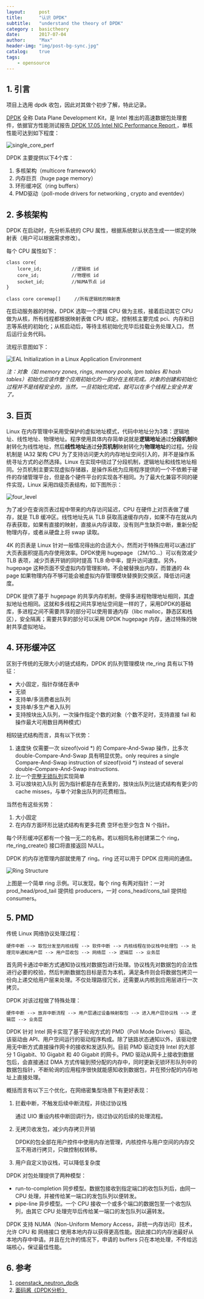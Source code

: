 ```yaml
---
layout:     post
title:      "认识 DPDK"
subtitle:   "understand the theory of DPDK"
category :  basictheory
date:       2017-07-04
author:     "Max"
header-img: "img/post-bg-sync.jpg"
catalog:    true
tags:
    - opensource
---
```


## 1. 引言

项目上选用 dpdk 收包，因此对其做个初步了解，特此记录。

[DPDK](http://www.dpdk.org/) 全称 Data Plane Development Kit，是 Intel 推出的高速数据包处理套件，依据官方性能测试报告[ DPDK 17.05 Intel NIC Performance Report ](http://fast.dpdk.org/doc/perf/DPDK_17_05_Intel_NIC_performance_report.pdf)，单核性能可达到如下程度：

![single_core_perf](/img/in-post/dpdk/single_core_perf.png)

DPDK 主要提供以下4个库：
1. 多核架构（multicore framework）
2. 内存巨页（huge page memory）
3. 环形缓冲区（ring buffers）
4. PMD驱动（poll-mode drivers for networking , crypto and eventdev）

## 2. 多核架构

DPDK 在启动时，先分析系统的 CPU 属性，根据系统默认状态生成一一绑定的映射表（用户可以根据需求修改）。

每个 CPU 属性如下：
```
class core{
    lcore_id;           //逻辑核 id
    core_id;            //物理核 id
    socket_id;          //NUMA节点 id
}

class core coremap[]     //所有逻辑核的映射表
```

在启动服务器的时候，DPDK 选取一个逻辑 CPU 做为主核，接着启动其它 CPU 做为从核，所有线程都根据映射表做 CPU 绑定。控制核主要完成 pci、内存和日志等系统的初始化；从核启动后，等待主核初始化完毕后挂载业务处理入口， 然后运行业务代码。

流程示意图如下：

![EAL Initialization in a Linux Application Environment](/img/in-post/dpdk/linuxapp_launch.svg)

*注：对象（如 memory zones, rings, memory pools, lpm tables 和 hash tables）初始化应该作整个应用初始化的一部分在主核完成。对象的创建和初始化过程并不是线程安全的，当然，一旦初始化完成，就可以在多个线程上安全并发了。*

## 3. 巨页

Linux 在内存管理中采用受保护的虚拟地址模式，代码中地址分为3类：逻辑地址、线性地址、物理地址。程序使用具体内存简单说就是**逻辑地址**通过**分段机制**映射转化为线性地址，然后**线性地址**通过**分页机制**映射转化为**物理地址**的过程。分段机制是 IA32 架构 CPU 为了支持访问更大的内存地址空间引入的，并不是操作系统寻址方式的必然选择。Linux 在实现中绕过了分段机制，逻辑地址和线性地址相同。分页机制主要实现虚拟存储器，是操作系统为应用程序提供的一个不依赖于硬件的存储管理平台，但是各个硬件平台的实现各不相同。为了最大化兼容不同的硬件实现，Linux 采用四级页表结构，如下图所示：

![four_level](/img/in-post/dpdk/four-level-page.png)

为了减少在查询页表过程中带来的内存访问延迟，CPU 在硬件上对页表做了缓存，就是 TLB 缓冲区。线性地址先从 TLB 获取高速缓存内存，如果不存在就从内存表获取，如果有直接的映射，直接从内存读取，没有则产生缺页中断，重新分配物理内存，或者从硬盘上将 swap 读取。

4K 的页表是 Linux 针对一般情况得出的合适大小，然而对于特殊应用可以通过扩大页表面积提高内存使用效率。DPDK使用 hugepage （2M/1G...）可以有效减少 TLB 表项，减少页表开销的同时提高 TLB 命中率，提升访问速度。另外，hugepage 这种页面不受虚拟内存管理影响，不会被替换出内存，而普通的 4k page 如果物理内存不够可能会被虚拟内存管理模块替换到交换区，降低访问速度。

DPDK 提供了基于 hugepage 的共享内存机制，使得多进程物理地址相同，其虚拟地址也相同。这就和多线程之间共享地址空间是一样的了，采用DPDK的基础库，多进程之间不需要共享的部分可以使用普通内存（libc malloc，静态区和栈区），安全隔离；需要共享的部分可以采用 DPDK hugepage 内存，通过特殊的映射共享虚拟地址。

## 4. 环形缓冲区

区别于传统的无限大小的链式结构，DPDK 的队列管理模块 rte_ring 具有以下特征：
* 大小固定，指针存储在表中
* 无锁
* 支持单/多消费者出队列
* 支持单/多生产者入队列
* 支持按块出入队列，一次操作指定个数的对象（个数不足时，支持直接 fail 和操作最大可用数目两种模式）

相较链式结构而言，具有以下优势：
1. 速度快
    仅需要一次 sizeof(void *) 的 Compare-And-Swap 操作，比多次 double-Compare-And-Swap 具有明显优势。only requires a single Compare-And-Swap instruction of sizeof(void *) instead of several double-Compare-And-Swap instructions.
2. 比一个[完整无锁队列](https://lwn.net/Articles/340400/)实现简单
3. 可以按块初入队列
    因为指针都是存在表里的，按块出队列比链式结构有更少的 cache misses，与单个对象出队列的花费相当。

当然也有这些劣势：
1. 大小固定
2. 在内存方面环形比链式结构有更多花费
    空环也至少包含 N 个指针。

每个环形缓冲区都有一个独一无二的名称。若以相同名称创建第二个 ring， rte\_ring\_create() 接口将直接返回 NULL。

DPDK 的内存池管理内部就使用了 ring。ring 还可以用于 DPDK 应用间的通信。

![Ring Structure](/img/in-post/dpdk/ring1.svg)

上图是一个简单 ring 示例。可以发现，每个 ring 有两对指针：一对 prod\_head/prod\_tail 提供给 producers，一对  cons\_head/cons\_tail 提供给 consumers。

## 5. PMD

传统 Linux 网络协议处理过程：
```
硬件中断 --> 取包分发至内核线程 --> 软件中断 --> 内核线程在协议栈中处理包 --> 处理完毕通知用户层 --> 用户层收包 --> 网络层 --> 逻辑层 --> 业务层
```

首先网卡通过中断方式通知协议栈对数据包进行处理。协议栈先对数据包的合法性进行必要的校验，然后判断数据包目标是否为本机，满足条件则会将数据包拷贝一份向上递交给用户层来处理。不仅处理路径冗长，还需要从内核到应用层进行一次拷贝。

DPDK 对该过程做了特殊处理：
```
硬件中断 --> 放弃中断流程 --> 用户层通过设备映射取包 --> 进入用户层协议栈 --> 逻辑层 --> 业务层
```

DPDK 针对 Intel 网卡实现了基于轮询方式的 PMD（Poll Mode Drivers）驱动。该驱动由 API、用户空间运行的驱动程序构成。除了链路状态通知以外，该驱动使用无中断方式直接操作网卡的接收和发送队列。目前 PMD 驱动支持 Intel 的大部分 1 Gigabit、10 Gigabit 和 40 Gigabit 的网卡。PMD 驱动从网卡上接收到数据包后，会直接通过 DMA 方式传输到预分配的内存中，同时更新无锁环形队列中的数据包指针，不断轮询的应用程序很快就能感知收到数据包，并在预分配的内存地址上直接处理。

概括而言有以下三个优化，在网络密集型场景下有更好表现：
1. 拦截中断，不触发后续中断流程，并绕过协议栈

    通过 UIO 重设内核中断回调行为，绕过协议的后续的处理流程。

2. 无拷贝收发包，减少内存拷贝开销

    DPDK的包全部在用户控件中使用内存池管理，内核控件与用户空间的内存交互不用进行拷贝，只做控制权转移。

3. 用户自定义协议栈，可以降低复杂度

DPDK 对包处理提供了两种模型：
* run-to-completion
    同步模型。数据包接收到指定端口的收包队列后，由同一 CPU 处理，并被传给某一端口的发包队列以便转发。
* pipe-line
    异步模型。一个 CPU 接收一个或多个端口的数据包至一个收包队列，由其它 CPU 处理完毕后传给某一端口的发包队列以遍转发。

DPDK 支持 NUMA（Non-Uniform Memory Access，非统一内存访问）技术，允许 CPU 和 网络接口 使用本地内存以获得更高性能。因此接口的内存池最好从本地内存中申请。并且在允许的情况下，申请的 buffers 只在本地处理，不传给远端核心，保证最佳性能。

## 6. 参考
1. [openstack_neutron_dpdk](https://chenghuiyu.gitbooks.io/openstack_neutron_dpdk/doc/3-dpdk/dpdk-tech.html)
1. [面码酱《DPDK分析》](http://www.jianshu.com/p/0ff8cb4deaef%20%20)



